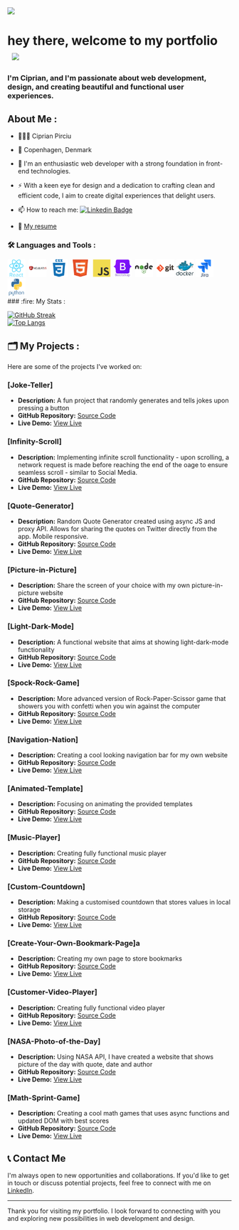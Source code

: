 <div id="header" align="left">
  <img src="https://media.giphy.com/media/i4MAH84pqe2m2aVojc/giphy.gif" width="100"/>
</div>
<div>
  <h1>
    <span style="display: inline;">hey there, welcome to my portfolio</span>
    <img src="https://media.giphy.com/media/hvRJCLFzcasrR4ia7z/giphy.gif" width="30px" style="display: inline; margin-left: 10px;"/>
  </h1>
  <h3>I'm Ciprian, and I'm passionate about web development, design, and creating beautiful and functional user experiences.</h3>
</div>


## About Me :

- 👩🏼‍💻 Ciprian Pirciu
- 📍 Copenhagen, Denmark

- :telescope: I'm an enthusiastic web developer with a strong foundation in front-end technologies. <br>
- :zap: With a keen eye for design and a dedication to crafting clean and efficient code, I aim to create digital experiences that delight users. <br>
- :mailbox: How to reach me: [![Linkedin Badge](https://img.shields.io/badge/-LinkedIn-blue?style=flat&logo=Linkedin&logoColor=white)](https://www.linkedin.com/in/ciprian-pirciu/)
- 📎 [My resume](https://CiprianP84.github.io/My_portfolio/Ciprian_resume/)

### :hammer_and_wrench: Languages and Tools :
<div>
  <img src="https://github.com/devicons/devicon/blob/master/icons/react/react-original-wordmark.svg" title="React" alt="React" width="40" height="40"/>&nbsp;
   <img src="https://github.com/devicons/devicon/blob/master/icons/angularjs/angularjs-original-wordmark.svg" title="AngularJS" alt="AngularJS" width="40" height="40"/>&nbsp;
  <img src="https://github.com/devicons/devicon/blob/master/icons/css3/css3-plain-wordmark.svg"  title="CSS3" alt="CSS" width="40" height="40"/>&nbsp;
  <img src="https://github.com/devicons/devicon/blob/master/icons/html5/html5-original.svg" title="HTML5" alt="HTML" width="40" height="40"/>&nbsp;
  <img src="https://github.com/devicons/devicon/blob/master/icons/javascript/javascript-original.svg" title="JavaScript" alt="JavaScript" width="40" height="40"/>&nbsp;
  <img src="https://github.com/devicons/devicon/blob/master/icons/bootstrap/bootstrap-original-wordmark.svg" title="Bootstrap"  alt="Bootstrap" width="40" height="40"/>&nbsp;
  <img src="https://github.com/devicons/devicon/blob/master/icons/nodejs/nodejs-original-wordmark.svg" title="NodeJS" alt="NodeJS" width="40" height="40"/>&nbsp;
  <img src="https://github.com/devicons/devicon/blob/master/icons/git/git-original-wordmark.svg" title="Git" **alt="Git" width="40" height="40"/>
  <img src="https://github.com/devicons/devicon/blob/master/icons/docker/docker-original-wordmark.svg" title="Docker" **alt="Docker" width="40" height="40"/>
  <img src="https://github.com/devicons/devicon/blob/master/icons/jira/jira-original-wordmark.svg" title="Jira" **alt="Jira" width="40" height="40"/>
  <img src="https://github.com/devicons/devicon/blob/master/icons/python/python-original-wordmark.svg" title="Python" **alt="Python" width="40" height="40"/>
  
</div>
### :fire: My Stats :

[![GitHub Streak](http://github-readme-streak-stats.herokuapp.com?user=KarolinaD95&theme=dark&background=000000)](https://git.io/streak-stats) <br>
[![Top Langs](https://github-readme-stats.vercel.app/api/top-langs/?username=KarolinaD95&layout=compact&theme=vision-friendly-dark)](https://github.com/anuraghazra/github-readme-stats)


## 🗂️ My Projects :

Here are some of the projects I've worked on:

### [Joke-Teller]

- **Description:** A fun project that randomly generates and tells jokes upon pressing a button
- **GitHub Repository:** [Source Code](https://github.com/CiprianP84/My_portfolio/tree/main/joke-teller-app/)
- **Live Demo:** [View Live](https://ciprianp84.github.io/My_portfolio/joke-teller-app/)
  
### [Infinity-Scroll]

- **Description:** Implementing infinite scroll functionality - upon scrolling, a network request is made before reaching the end of the oage to ensure seamless scroll - similar to Social Media.
- **GitHub Repository:** [Source Code](https://github.com/CiprianP84/My_portfolio/tree/main/infinity-scroll/)
- **Live Demo:** [View Live](https://ciprianp84.github.io/My_portfolio/infinity-scroll/)

### [Quote-Generator]

- **Description:** Random Quote Generator created using async JS and proxy API. Allows for sharing the quotes on Twitter directly from the app. Mobile responsive.
- **GitHub Repository:** [Source Code](https://github.com/CiprianP84/My_portfolio/tree/main/quote-generator/)
- **Live Demo:** [View Live](https://ciprianp84.github.io/My_portfolio/quote-generator/)

### [Picture-in-Picture]

- **Description:** Share the screen of your choice with my own picture-in-picture website
- **GitHub Repository:** [Source Code](https://github.com/CiprianP84/My_portfolio/tree/main/picture-in-picture/)
- **Live Demo:** [View Live](https://ciprianp84.github.io/My_portfolio/picture-in-picture/)

### [Light-Dark-Mode]

- **Description:** A functional website that aims at showing light-dark-mode functionality 
- **GitHub Repository:** [Source Code](https://github.com/CiprianP84/My_portfolio/tree/main/light-dark-mode-app/)
- **Live Demo:** [View Live](https://ciprianp84.github.io/My_portfolio/light-dark-mode-app/)

### [Spock-Rock-Game]

- **Description:** More advanced version of Rock-Paper-Scissor game that showers you with confetti when you win against the computer
- **GitHub Repository:** [Source Code](https://github.com/CiprianP84/My_portfolio/tree/main/spock-rock-game/)
- **Live Demo:** [View Live](https://ciprianp84.github.io/My_portfolio/spock-rock-game/)

### [Navigation-Nation]
- **Description:** Creating a cool looking navigation bar for my own website
- **GitHub Repository:** [Source Code](https://github.com/CiprianP84/My_portfolio/tree/main/navigation-nation/)
- **Live Demo:** [View Live](https://ciprianp84.github.io/My_portfolio/navigation-nation/)

### [Animated-Template]
- **Description:** Focusing on animating the provided templates
- **GitHub Repository:** [Source Code](https://github.com/CiprianP84/My_portfolio/tree/main/animated-template/)
- **Live Demo:** [View Live](https://ciprianp84.github.io/My_portfolio/animated-template/)

### [Music-Player]
- **Description:** Creating fully functional music player
- **GitHub Repository:** [Source Code](https://github.com/CiprianP84/My_portfolio/tree/main/music-player/)
- **Live Demo:** [View Live](https://ciprianp84.github.io/My_portfolio/music-player/)

### [Custom-Countdown]
- **Description:** Making a customised countdown that stores values in local storage 
- **GitHub Repository:** [Source Code](https://github.com/CiprianP84/My_portfolio/tree/main/custom-countdown/)
- **Live Demo:** [View Live](https://ciprianp84.github.io/My_portfolio/custom-countdown/)

### [Create-Your-Own-Bookmark-Page]a
- **Description:** Creating my own page to store bookmarks
- **GitHub Repository:** [Source Code](https://github.com/CiprianP84/My_portfolio/tree/main/bookmarks/)
- **Live Demo:** [View Live](https://ciprianp84.github.io/My_portfolio/bookmarks/)

### [Customer-Video-Player]
- **Description:** Creating fully functional video player
- **GitHub Repository:** [Source Code](https://github.com/CiprianP84/My_portfolio/tree/main/video-player/)
- **Live Demo:** [View Live](https://ciprianp84.github.io/My_portfolio/video-player/)

### [NASA-Photo-of-the-Day]
- **Description:** Using NASA API, I have created a website that shows picture of the day with quote, date and author
- **GitHub Repository:** [Source Code](https://github.com/CiprianP84/My_portfolio/tree/main/nasa-photos/)
- **Live Demo:** [View Live](https://ciprianp84.github.io/My_portfolio/nasa-photos/)

### [Math-Sprint-Game]
- **Description:** Creating a cool math games that uses async functions and updated DOM with best scores
- **GitHub Repository:** [Source Code](https://github.com/CiprianP84/My_portfolio/tree/main/math-sprint-game/)
- **Live Demo:** [View Live](https://ciprianp84.github.io/My_portfolio/math-sprint-game/)

## 📞 Contact Me

I'm always open to new opportunities and collaborations. If you'd like to get in touch or discuss potential projects, feel free to connect with me on [LinkedIn](https://www.linkedin.com/in/ciprian-pirciu/).

---

Thank you for visiting my portfolio. I look forward to connecting with you and exploring new possibilities in web development and design.
